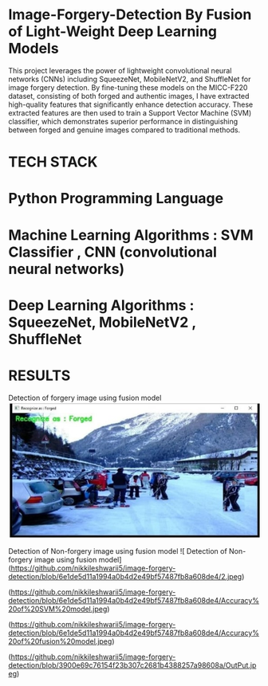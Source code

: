 # Image-Forgery-Detection By Fusion of Light-Weight Deep Learning Models
This project leverages the power of lightweight convolutional neural networks (CNNs) including SqueezeNet, MobileNetV2, and ShuffleNet for image forgery detection. By fine-tuning these models on the MICC-F220 dataset, consisting of both forged and authentic images, I have extracted high-quality features that significantly enhance detection accuracy. These extracted features are then used to train a Support Vector Machine (SVM) classifier, which demonstrates superior performance in distinguishing between forged and genuine images compared to traditional methods.

# TECH STACK 
# Python Programming Language

# Machine Learning Algorithms : SVM Classifier , CNN (convolutional neural networks)
# Deep Learning Algorithms : SqueezeNet, MobileNetV2 , ShuffleNet

# RESULTS 
 Detection of forgery image using fusion model
![ Detection of forgery image using fusion model](https://github.com/nikkileshwarii5/image-forgery-detection/blob/250455e63f4f55827909de12d6e21438245ae783/1.jpeg)

 Detection of Non-forgery image using fusion model
![ Detection of Non- forgery image using fusion model] (https://github.com/nikkileshwarii5/image-forgery-detection/blob/6e1de5d11a1994a0b4d2e49bf57487fb8a608de4/2.jpeg)

 (https://github.com/nikkileshwarii5/image-forgery-detection/blob/6e1de5d11a1994a0b4d2e49bf57487fb8a608de4/Accuracy%20of%20SVM%20model.jpeg)

 (https://github.com/nikkileshwarii5/image-forgery-detection/blob/6e1de5d11a1994a0b4d2e49bf57487fb8a608de4/Accuracy%20of%20fusion%20model.jpeg)

 (https://github.com/nikkileshwarii5/image-forgery-detection/blob/3900e69c76154f23b307c2681b4388257a98608a/OutPut.jpeg)
